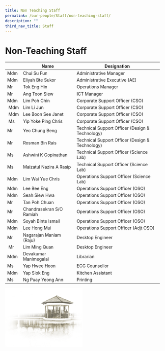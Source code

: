 ```yaml
---
title: Non Teaching Staff
permalink: /our-people/Staff/non-teaching-staff/
description: ""
third_nav_title: Staff
---
```

# **Non-Teaching Staff**

|  | Name | Designation |
| --- | --- | --- |
| Mdm | Chui Su Fun | Administrative Manager |
| Mdm | Eliyah Bte Sukor | Administrative Executive (AE) |
| Mr | Tok Eng Hin | Operations Manager |
| Mr | Ang Toon Siew | ICT Manager |
| Mdm | Lim Poh Chin | Corporate Support Officer (CSO) |
|  Mdm | Lim Li Jun  | Corporate Support Officer (CSO)  |
|  Mdm | Lee Boon See Janet  | Corporate Support Officer (CSO)  |
|  Ms | Yip Yoke Ping Chris | Corporate Support Officer (CSO)  |
| Mr | Yeo Chung Beng | Technical Support Officer (Design & Technology) |
| Mr | Rosman Bin Rais | Technical Support Officer (Design & Technology) |
| Ms | Ashwini K Gopinathan | Technical Support Officer (Science Lab) |
| Ms | Maizatul Nazira A Rasip | Technical Support Officer (Science Lab) |
| Mdm | Lim Wai Yue Chris | Operations Support Officer  (Science Lab) |
| Mdm | Lee Bee Eng | Operations Support Officer (OSO) |
| Mdm | Seah Siew Hwa | Operations Support Officer (OSO) |
| Mr | Tan Poh Chuan | Operations Support Officer (OSO) |
| Mr | Chandrasekran S/O Ramiah | Operations Support Officer (OSO) |
| Mdm | Soyah Binte Ismail | Operations Support Officer (OSO) |
| Mdm | Lee Hong Mui | Operations Support Officer (Adjt OSO) |
| Mr | Nagarajan Maniam (Raju) | Desktop Engineer |
|  Mr  | Lim Ming Quan  | Desktop Engineer  |
| Mdm | Devakumar Manimegalai | Librarian |
| Ms | Yap Hwee Hoon  | ECG Counsellor |
| Mdm | Yap Siok Eng  | Kitchen Assistant |
| Ms | Ng Puay Yeong Ann  | Printing |


<img src="/images/pavilion.png" 
     style="width:50%">